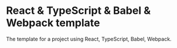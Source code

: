 # React & TypeScript & Babel & Webpack template

The template for a project using React, TypeScript, Babel, Webpack.


